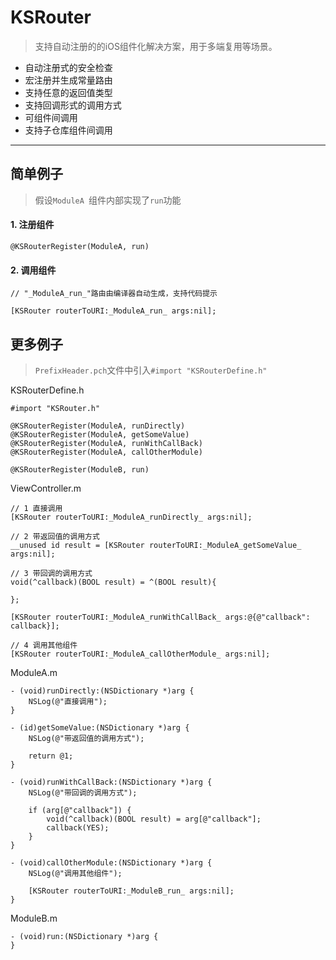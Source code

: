 # KSRouter
> 支持自动注册的的iOS组件化解决方案，用于多端复用等场景。

* 自动注册式的安全检查
* 宏注册并生成常量路由
* 支持任意的返回值类型
* 支持回调形式的调用方式
* 可组件间调用
* 支持子仓库组件间调用

---


## 简单例子

> 假设`ModuleA `组件内部实现了`run`功能


#### 1. 注册组件

```
@KSRouterRegister(ModuleA, run)
```

#### 2. 调用组件

```
// "_ModuleA_run_"路由由编译器自动生成，支持代码提示

[KSRouter routerToURI:_ModuleA_run_ args:nil];
```

## 更多例子

> `PrefixHeader.pch`文件中引入`#import "KSRouterDefine.h"`

KSRouterDefine.h

```
#import "KSRouter.h"

@KSRouterRegister(ModuleA, runDirectly)
@KSRouterRegister(ModuleA, getSomeValue)
@KSRouterRegister(ModuleA, runWithCallBack)
@KSRouterRegister(ModuleA, callOtherModule)

@KSRouterRegister(ModuleB, run)
```

ViewController.m

```
// 1 直接调用
[KSRouter routerToURI:_ModuleA_runDirectly_ args:nil];

// 2 带返回值的调用方式
__unused id result = [KSRouter routerToURI:_ModuleA_getSomeValue_ args:nil];

// 3 带回调的调用方式
void(^callback)(BOOL result) = ^(BOOL result){
    
};

[KSRouter routerToURI:_ModuleA_runWithCallBack_ args:@{@"callback": callback}];

// 4 调用其他组件
[KSRouter routerToURI:_ModuleA_callOtherModule_ args:nil];
```

ModuleA.m

```
- (void)runDirectly:(NSDictionary *)arg {
    NSLog(@"直接调用");
}

- (id)getSomeValue:(NSDictionary *)arg {
    NSLog(@"带返回值的调用方式");
    
    return @1;
}

- (void)runWithCallBack:(NSDictionary *)arg {
    NSLog(@"带回调的调用方式");
    
    if (arg[@"callback"]) {
        void(^callback)(BOOL result) = arg[@"callback"];
        callback(YES);
    }
}

- (void)callOtherModule:(NSDictionary *)arg {
    NSLog(@"调用其他组件");
    
    [KSRouter routerToURI:_ModuleB_run_ args:nil];
}
```

ModuleB.m

```
- (void)run:(NSDictionary *)arg {
}
```